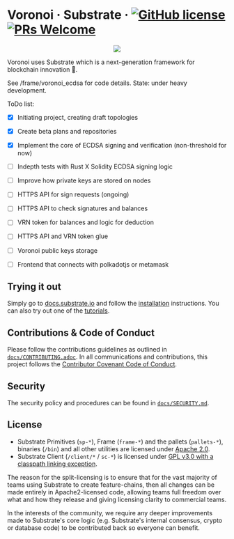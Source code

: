 # Voronoi &middot; Substrate &middot; [![GitHub license](https://img.shields.io/badge/license-GPL3%2FApache2-blue)](#LICENSE) [![PRs Welcome](https://img.shields.io/badge/PRs-welcome-brightgreen.svg)](docs/CONTRIBUTING.adoc)

<p align="center">
  <img src="/docs/media/sub.gif">
</p>

Voronoi uses Substrate which is a next-generation framework for blockchain innovation 🚀.

See /frame/voronoi_ecdsa for code details. State: under heavy development.

ToDo list:
- [X] Initiating project, creating draft topologies
- [x] Create beta plans and repositories
- [X] Implement the core of ECDSA signing and verification (non-threshold for now)
- [ ] Indepth tests with Rust X Solidity ECDSA signing logic
- [ ] Improve how private keys are stored on nodes
- [ ] HTTPS API for sign requests (ongoing)
- [ ] HTTPS API to check signatures and balances
- [ ] VRN token for balances and logic for deduction
- [ ] HTTPS API and VRN token glue
- [ ] Voronoi public keys storage
- [ ] Frontend that connects with polkadotjs or metamask



## Trying it out

Simply go to [docs.substrate.io](https://docs.substrate.io) and follow the
[installation](https://docs.substrate.io/v3/getting-started/overview) instructions. You can
also try out one of the [tutorials](https://docs.substrate.io/tutorials/).

## Contributions & Code of Conduct

Please follow the contributions guidelines as outlined in [`docs/CONTRIBUTING.adoc`](docs/CONTRIBUTING.adoc). In all communications and contributions, this project follows the [Contributor Covenant Code of Conduct](docs/CODE_OF_CONDUCT.md).

## Security

The security policy and procedures can be found in [`docs/SECURITY.md`](docs/SECURITY.md).

## License

- Substrate Primitives (`sp-*`), Frame (`frame-*`) and the pallets (`pallets-*`), binaries (`/bin`) and all other utilities are licensed under [Apache 2.0](LICENSE-APACHE2).
- Substrate Client (`/client/*` / `sc-*`) is licensed under [GPL v3.0 with a classpath linking exception](LICENSE-GPL3).

The reason for the split-licensing is to ensure that for the vast majority of teams using Substrate to create feature-chains, then all changes can be made entirely in Apache2-licensed code, allowing teams full freedom over what and how they release and giving licensing clarity to commercial teams.

In the interests of the community, we require any deeper improvements made to Substrate's core logic (e.g. Substrate's internal consensus, crypto or database code) to be contributed back so everyone can benefit.

